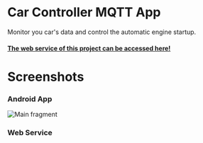 # Car Controller MQTT App
Monitor you car's data and control the automatic engine startup.
#### [The web service of this project can be accessed here!](https://dqtt.tk/)
# Screenshots
### Android App
![Main fragment](https://i.ibb.co/LYd7h9c/Whats-App-Image-2020-11-22-at-23-15-36-2.jpg)

### Web Service
